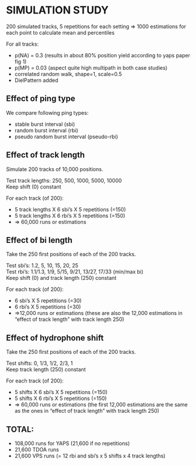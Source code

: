 # SIMULATION STUDY

200 simulated tracks, 5 repetitions for each setting => 1000 estimations for each point to calculate mean and percentiles

For all tracks: 
- p(NA) = 0.3 (results in about 80% position yield according to yaps paper fig 1)
- p(MP) = 0.03 (aspect quite high multipath in both case studies)
- correlated random walk, shape=1, scale=0.5
- DielPattern added

## Effect of ping type
We compare following ping types:
- stable burst interval (sbi)
- random burst interval (rbi)
- pseudo random burst interval (pseudo-rbi)

## Effect of track length
Simulate 200 tracks of 10,000 positions.

Test track lengths: 250, 500, 1000, 5000, 10000   
Keep shift (0) constant

For each track (of 200):
- 5 track lengths X 6 sbi’s X 5 repetitions (=150)
- 5 track lengths X 6 rbi’s X 5 repetitions (=150)
- => 60,000 runs or estimations

## Effect of bi length
Take the 250 first positions of each of the 200 tracks.

Test sbi’s: 1.2, 5, 10, 15, 20, 25   
Test rbi’s: 1.1/1.3, 1/9, 5/15, 9/21, 13/27, 17/33 (min/max bi)   
Keep shift (0) and track length (250) constant   


For each track (of 200):
- 6 sbi’s X 5 repetitions (=30)
- 6 rbi’s X 5 repetitions (=30)
- =>12,000 runs or estimations (these are also the 12,000 estimations in “effect of track length” with track length 250)

## Effect of hydrophone shift
Take the 250 first positions of each of the 200 tracks.

Test shifts: 0, 1/3, 1/2, 2/3, 1   
Keep track length (250) constant   

For each track (of 200):
- 5 shifts X 6 sbi’s X 5 repetitions (=150)
- 5 shifts X 6 rbi’s X 5 repetitions (=150)
- => 60,000 runs or estimations (the first 12,000 estimations are the same as the ones in “effect of track length” with track length 250)

## TOTAL:
- 108,000 runs for YAPS (21,600 if no repetitions)
- 21,600 TDOA runs
- 21,600 VPS runs (= 12 rbi and sbi’s x 5 shifts x 4 track lengths)

